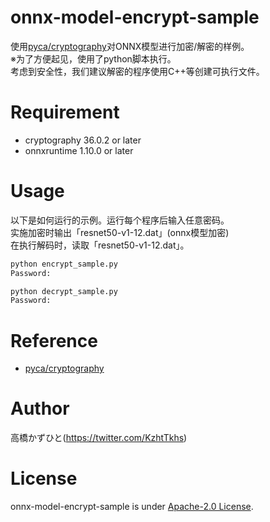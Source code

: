 # onnx-model-encrypt-sample
使用[pyca/cryptography](https://github.com/pyca/cryptography)对ONNX模型进行加密/解密的样例。<br>
※为了方便起见，使用了python脚本执行。<br>
考虑到安全性，我们建议解密的程序使用C++等创建可执行文件。<br>
# Requirement 
* cryptography 36.0.2 or later
* onnxruntime 1.10.0 or later

# Usage
以下是如何运行的示例。运行每个程序后输入任意密码。<br>
实施加密时输出「resnet50-v1-12.dat」(onnx模型加密)<br>
在执行解码时，读取「resnet50-v1-12.dat」。<br>
```bash
python encrypt_sample.py 
Password:
```
```bash
python decrypt_sample.py
Password:
```

# Reference
* [pyca/cryptography](https://github.com/pyca/cryptography)

# Author
高橋かずひと(https://twitter.com/KzhtTkhs)
 
# License 
onnx-model-encrypt-sample is under [Apache-2.0 License](LICENSE).